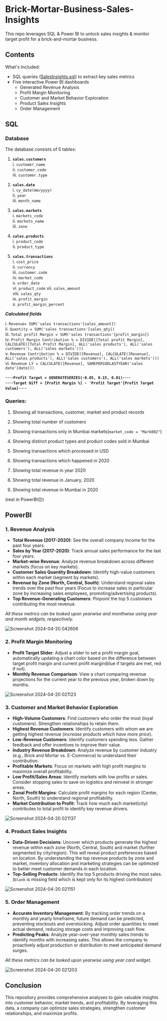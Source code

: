 # Brick-Mortar-Business-Sales-Insights
This repo leverages SQL &amp; Power BI to unlock sales insights &amp; monitor target profit for a brick-and-mortar business.

## Contents

What's Included:

* SQL queries ([SalesInsights.sql](https://github.com/animesshhh/Brick-Mortar-Business-Sales-Insights/blob/main/SalesInsights.sql)) to extract key sales metrics
* Five interactive Power BI dashboards
  * Generated Revenue Analysis
  * Profit Margin Monitoring
  * Customer and Market Behavior Exploration
  * Product Sales Insights
  * Order Management


## SQL

### Database

The database consists of 5 tables:

1. **`sales.customers`**  
   i. `customer_name`  
   ii. `customer_code`  
   iii. `customer.type`

2. **`sales.date`**  
   i. `cy_date(mm/yyyy)`  
   ii. `year`  
   iii. `month_name`

3. **`sales.markets`**  
   i. `markets_code`  
   ii. `markets_name`  
   iii. `zone`

4. **`sales.products`**  
   i. `product_code`  
   ii. `product_type`

5. **`sales.transactions`**  
   i. `cost_price`  
   ii. `currency`  
   iii. `customer.code`  
   iv. `market_code`  
   v. `order_date`  
   vi. `product_code`
   vii. `sales_amount`  
   viii. `sales_qty`   
   ix. `profit_margin`   
   x. `profit_margin_percent`      

***Calculated fields***  
   
   i. `Revenue= SUM('sales transactions'[sales_amount])`   
   ii. `Quantity = SUM('sales transactions'[sales_qty])`  
   iii. `Total profit Margin = SUM('sales transactions'[profit_margin])`  
   iv. `Profit Margin Contribution % = DIVIDE([Total profit Margin], CALCULATE([Total Profit Margin], ALL('sales products'), ALL('sales customers'), ALL('sales markets')))`  
   v. `Revenue Contribution % = DIVIDE([Revenue], CALCULATE([Revenue], ALL('sales products'), ALL('sales customers'), ALL('sales markets')))`  
   vi. `Revenue LY = CALCULATE([Revenue], SAMEPERIODLASTYEAR('sales date'[date]))`

----**`Profit Target = GENERATESERIES(-0.05, 0.15, 0.01)`**----  
----**`Target Diff = [Profit Margin %] - 'Profit Target'[Profit Target Value]`**----

### Queries:
1. Showing all transactions, customer, market and product records

2. Showing total number of customers

3. Showing transactions only in Mumbai markets(`market_code = "Mark002"`)

4. Showing distinct product types and product codes sold in Mumbai

5. Showing transactions which processed in USD

6. Showing transactions which happened in 2020

7. Showing total revenue in year 2020

8. Showing total revenue in January, 2020

9. Showing total revenue in Mumbai in 2020  


(rest in PowerBI😊)


## PowerBI

### 1. Revenue Analysis

   * **Total Revenue (2017-2020)**: See the overall company income for the past four years.
   * **Sales by Year (2017-2020)**: Track annual sales performance for the last four years.
   * **Market-wise Revenue**: Analyze revenue breakdown across different markets (focus on key markets).
   * **Customer Sales Quantity Breakdown**: Identify high-value customers within each market (segment by markets).
   * **Revenue by Zone (North, Central, South)**: Understand regional sales trends over the past four years (Focus to increase sales in particular zone by increasing sales employees, promoting/advertising products).
   * **Top Revenue-Generating Customers**: Pinpoint the top 5 customers contributing the most revenue.

*All these metrics can be looked upon yearwise and monthwise using year and month widgets, respectively.*

![Screenshot 2024-04-20 042606](https://github.com/animesshhh/Brick-Mortar-Business-Sales-Insights/assets/97463808/e3d84b8a-e87c-4626-9132-b47444522ead)



### 2. Profit Margin Monitoring

   * **Profit Target Slider**: Adjust a slider to set a profit margin goal, automatically updating a chart color based on the difference between target profit margin and current profit margin(blue if targets are met, red if not).
   * **Monthly Revenue Comparison**: View a chart comparing revenue projections for the current year to the previous year, broken down by months.



![Screenshot 2024-04-20 021123](https://github.com/animesshhh/Brick-Mortar-Business-Sales-Insights/assets/97463808/52372132-73ee-41ba-bf65-5b2efba3333b)
   

  



### 3.  Customer and Market Behavior Exploration

   * **High-Volume Customers**: Find customers who order the most (loyal customers). Strengthen relationships to retain them.
   * **Highest Revenue Customers**: Identify customers with whom we are getting highest revenue (*increase products which have more price*).
   * **Low-Revenue Customers**: Identify customers spending less. Gather feedback and offer incentives to improve their value.
   * **Industry Revenue Breakdown**: Analyze revenue by customer industry (e.g., Brick and Mortar vs. E-Commerce) to understand their contribution.
   * **Profitable Markets**: Focus on markets with high profit margins to maximize overall profitability.
   * **Low Profit/Sales Areas**: Identify markets with low profits or sales. Consider stopping sales to save on logistics and reinvest in stronger areas.
   * **Zonal Profit Margins**: Calculate profit margins for each region (Center, North, South) to understand regional profitability.
   * **Market Contribution to Profit**: Track how much each market(city) contributes to total profit to identify key revenue drivers.



![Screenshot 2024-04-20 021137](https://github.com/animesshhh/Brick-Mortar-Business-Sales-Insights/assets/97463808/1195f5ac-fa40-4ee0-b6bf-e13bef8b77ac)




### 4. Product Sales Insights

* **Data-Driven Decisions**: Uncover which products generate the highest revenue within each zone (North, Central, South) and market (further segmented by city/region). This will reveal product preferences based on location. By understanding the top revenue products by zone and market, inventory allocation and marketing strategies can be optimized to better meet customer demands in each location.
* **Top-Selling Products**: Identify the top 5 products driving the most sales. (`blank` is missing field which is kept only for its highest contribution)


![Screenshot 2024-04-20 021151](https://github.com/animesshhh/Brick-Mortar-Business-Sales-Insights/assets/97463808/119e7acf-c7e3-4cd4-b4a3-79d8201f59f6)



### 5. Order Management

* **Accurate Inventory Management**: By tracking order trends on a monthly and yearly timeframe, future demand can be predicted, preventing stockouts and overstocking. Adjust order quantities to meet actual demand, reducing storage costs and improving cash flow.   
* **Predicting Peaks**: Analyze year-over-year monthly sales trends to identify months with increasing sales. This allows the company to proactively adjust production or distribution to meet anticipated demand surges.

*All these metrics can be looked upon yearwise using year card widget.*


![Screenshot 2024-04-20 021203](https://github.com/animesshhh/Brick-Mortar-Business-Sales-Insights/assets/97463808/5a3d41f4-e4ad-4b13-b6db-91f03518b8c5)





## Conclusion   

This repository provides comprehensive analyses to gain valuable insights into customer behavior, market trends, and profitability. By leveraging this data, a company can optimize sales strategies, strengthen customer relationships, and maximize profits.
